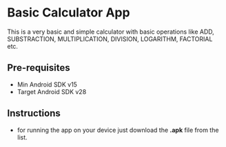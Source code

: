 # **Basic Calculator App**
This is a very basic and simple calculator with basic operations like ADD, SUBSTRACTION, MULTIPLICATION, DIVISION, LOGARITHM, FACTORIAL etc.

## **Pre-requisites**
* Min Android SDK v15
* Target Android SDK v28

## **Instructions**
* for running the app on your device just download the **.apk** file from the list.

